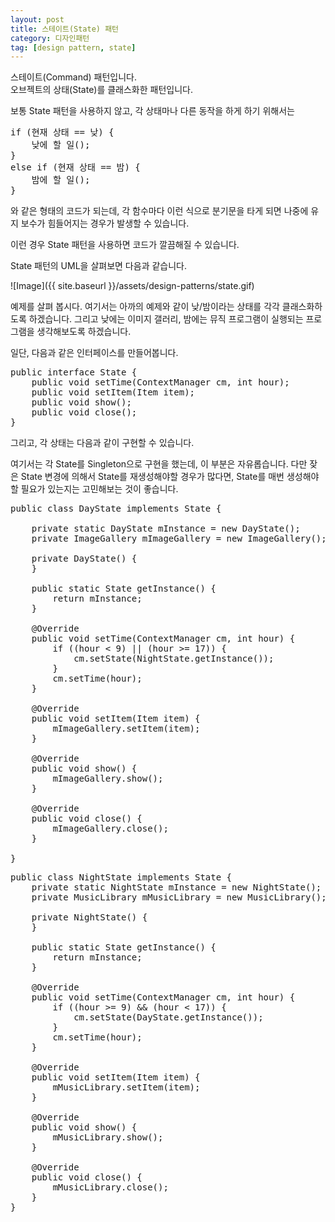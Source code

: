 ```yaml
---
layout: post
title: 스테이트(State) 패턴
category: 디자인패턴
tag: [design pattern, state]
---
```


스테이트(Command) 패턴입니다.  
오브젝트의 상태(State)를 클래스화한 패턴입니다. 

보통 State 패턴을 사용하지 않고, 각 상태마나 다른 동작을 하게 하기 위해서는

<pre class="prettyprint lang-java">
if (현재 상태 == 낮) {
	낮에 할 일();
}	
else if (현재 상태 == 밤) {
	밤에 할 일();
}
</pre>

와 같은 형태의 코드가 되는데, 각 함수마다 이런 식으로 분기문을 타게 되면 
나중에 유지 보수가 힘들어지는 경우가 발생할 수 있습니다. 

이런 경우 State 패턴을 사용하면 코드가 깔끔해질 수 있습니다.

State 패턴의 UML을 살펴보면 다음과 같습니다.

![Image]({{ site.baseurl }}/assets/design-patterns/state.gif) 

예제를 살펴 봅시다. 여기서는 아까의 예제와 같이 낮/밤이라는 상태를 각각
클래스화하도록 하겠습니다. 
그리고 낮에는 이미지 갤러리, 밤에는 뮤직 프로그램이 실행되는 프로그램을 생각해보도록 하겠습니다.

일단, 다음과 같은 인터페이스를 만들어봅니다. 

<pre class="prettyprint lang-java">
public interface State {
	public void setTime(ContextManager cm, int hour);
	public void setItem(Item item);
	public void show();
	public void close();
}
</pre>

그리고, 각 상태는 다음과 같이 구현할 수 있습니다.

여기서는 각 State를 Singleton으로 구현을 했는데, 이 부분은 자유롭습니다.
다만 잦은 State 변경에 의해서 State를 재생성해야할 경우가 많다면, State를 
매번 생성해야 할 필요가 있는지는 고민해보는 것이 좋습니다.

<pre class="prettyprint lang-java">
public class DayState implements State {

	private static DayState mInstance = new DayState();
	private ImageGallery mImageGallery = new ImageGallery();

	private DayState() {
	}

	public static State getInstance() {
		return mInstance;
	}

	@Override
	public void setTime(ContextManager cm, int hour) {
		if ((hour < 9) || (hour >= 17)) {
			cm.setState(NightState.getInstance());
		}
		cm.setTime(hour);
	}

	@Override
	public void setItem(Item item) {
		mImageGallery.setItem(item);
	}

	@Override
	public void show() {
		mImageGallery.show();
	}

	@Override
	public void close() {
		mImageGallery.close();
	}

}
</pre>

<pre class="prettyprint lang-java">
public class NightState implements State {
	private static NightState mInstance = new NightState();
	private MusicLibrary mMusicLibrary = new MusicLibrary();

	private NightState() {
	}

	public static State getInstance() {
		return mInstance;
	}

	@Override
	public void setTime(ContextManager cm, int hour) {
		if ((hour >= 9) && (hour < 17)) {
			cm.setState(DayState.getInstance());
		}
		cm.setTime(hour);
	}

	@Override
	public void setItem(Item item) {
		mMusicLibrary.setItem(item);
	}

	@Override
	public void show() {
		mMusicLibrary.show();
	}

	@Override
	public void close() {
		mMusicLibrary.close();
	}
}
</pre>